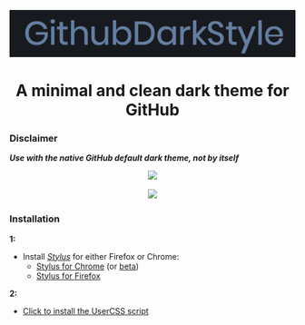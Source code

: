 <p align="center">
  <img src="assets/gds.png" />
</p>

<h1 align="center">A minimal and clean dark theme for GitHub</h1>

### Disclaimer

**_Use with the native GitHub default dark theme, not by itself_**

<p align="center">
  <img width="900"
       src="assets/profile-screenshot.png">
</p>

<p align="center">
  <img width="900"
       src="assets/org-screenshot.png">
</p>

### Installation

**1:**

- Install [*Stylus*](https://github.com/openstyles/stylus) for either Firefox or Chrome:
  * [Stylus for Chrome](https://chrome.google.com/webstore/detail/stylus/clngdbkpkpeebahjckkjfobafhncgmne) (or [beta](https://chrome.google.com/webstore/detail/stylus-beta/apmmpaebfobifelkijhaljbmpcgbjbdo))
  * [Stylus for Firefox](https://addons.mozilla.org/en-US/firefox/addon/styl-us/)  

**2:**

- [Click to  install the UserCSS script](https://raw.githubusercontent.com/brian6932/GithubDarkStyle/master/styles/githubDarkStyle.user.css)
